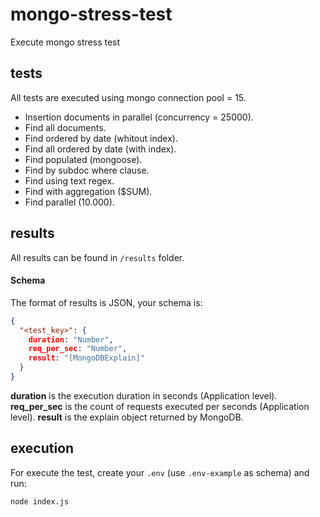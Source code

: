 # mongo-stress-test
Execute mongo stress test

## tests
All tests are executed using mongo connection pool = 15.

- Insertion documents in parallel (concurrency = 25000).
- Find all documents.
- Find ordered by date (whitout index).
- Find all ordered by date (with index).
- Find populated (mongoose).
- Find by subdoc where clause.
- Find using text regex.
- Find with aggregation ($SUM).
- Find parallel (10.000).

## results
All results can be found in `/results` folder.

#### Schema
The format of results is JSON, your schema is:
```json
{
  "<test_key>": {
    duration: "Number",
    req_per_sec: "Number",
    result: "[MongoDBExplain]"
  }
}
```

**duration** is the execution duration in seconds (Application level).
**req_per_sec** is the count of requests executed per seconds (Application level).
**result** is the explain object returned by MongoDB.

## execution
For execute the test, create your `.env` (use `.env-example` as schema) and run: 
```sh
node index.js
```

